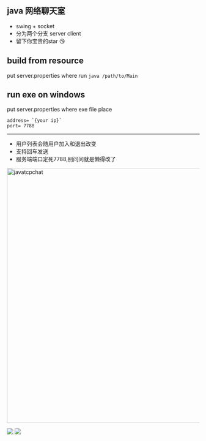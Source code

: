 ## java 网络聊天室   
- swing + socket  
- 分为两个分支 server client  
- 留下你宝贵的star 😘

## build from resource
put server.properties where run `java /path/to/Main`
## run exe on windows
put server.properties where exe file place

```properties
address= `{your ip}`
port= 7788
```
--- 

- 用户列表会随用户加入和退出改变
- 支持回车发送
- 服务端端口定死7788,别问问就是懒得改了

<img width="666" alt="javatcpchat" src="https://user-images.githubusercontent.com/77335030/202615307-b13c7dbc-f4f2-4c68-b5e9-1c8fce48f4a2.png">

![](http://www.plantuml.com/plantuml/png/VOxB2SD030Nlga8Dk84GWWj84xBzC8RzW9wK-hCvxINuFCCmAyCyiXQnZDwoRd3PouKMkhoKy0zS7-euByPapsMopRiTkp4q2NyFxr-1Q8TMa7RYjYAo3lMt9FFk2m00)
![](http://www.plantuml.com/plantuml/png/RP3F2i8m3CRForFaFDWUm8CCfaT1KBoNBenX_uoadGVntQMEJJiyzUlNvlSbQIGe3j4QW57fk-e9jRUrzYwmDuRu2OKsIWIlUcnN5mfoqU99-cCwuGMmwAegyx-umoYKywtleg6LtPg1N3WelnWNuedup7ua3WD92jXwM9NVmZaaovW6UlpqV_jS4sXMMDVxpL0hxSzRGwvBQte3)
